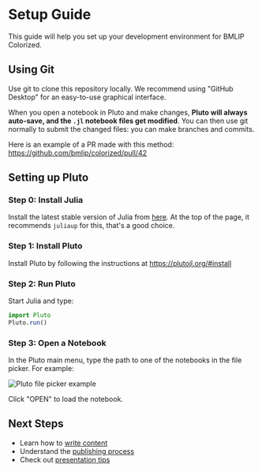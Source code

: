 # Setup Guide

This guide will help you set up your development environment for BMLIP Colorized.

## Using Git

Use git to clone this repository locally. We recommend using "GitHub Desktop" for an easy-to-use graphical interface.

When you open a notebook in Pluto and make changes, **Pluto will always auto-save, and the `.jl` notebook files get modified**. You can then use git normally to submit the changed files: you can make branches and commits.

Here is an example of a PR made with this method: https://github.com/bmlip/colorized/pull/42

## Setting up Pluto

### Step 0: Install Julia
Install the latest stable version of Julia from [here](https://julialang.org/install/). At the top of the page, it recommends `juliaup` for this, that's a good choice.

### Step 1: Install Pluto
Install Pluto by following the instructions at https://plutojl.org/#install

### Step 2: Run Pluto
Start Julia and type:

```julia
import Pluto
Pluto.run()
```

### Step 3: Open a Notebook
In the Pluto main menu, type the path to one of the notebooks in the file picker. For example:

![Pluto file picker example](https://github.com/user-attachments/assets/96579ab5-1732-44a6-9454-8d4a8a486845)

Click "OPEN" to load the notebook.

## Next Steps

- Learn how to [write content](content_writing.md)
- Understand the [publishing process](publishing.md)
- Check out [presentation tips](presentation.md) 
